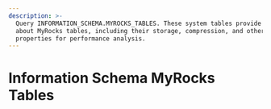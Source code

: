 ```yaml
---
description: >-
  Query INFORMATION_SCHEMA.MYROCKS_TABLES. These system tables provide metadata
  about MyRocks tables, including their storage, compression, and other
  properties for performance analysis.
---
```


# Information Schema MyRocks Tables

